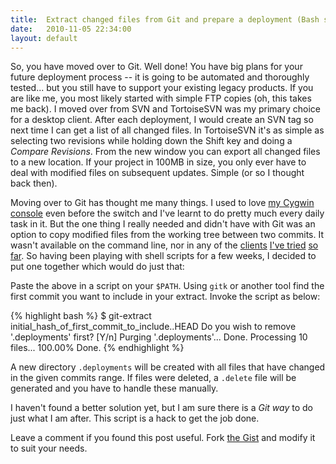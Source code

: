 ```yaml
---
title:  Extract changed files from Git and prepare a deployment (Bash script)
date:   2010-11-05 22:34:00
layout: default
---
```


So, you have moved over to Git. Well done! You have big plans for your future deployment process -- it is going to be automated and thoroughly tested... but you still have to support your existing legacy products. If you are like me, you most likely started with simple FTP copies (oh, this takes me back). I moved over from SVN and TortoiseSVN was my primary choice for a desktop client. After each deployment, I would create an SVN tag so next time I can get a list of all changed files. In TortoiseSVN it's as simple as selecting two revisions while holding down the Shift key and doing a *Compare Revisions*. From the new window you can export all changed files to a new location. If your project in 100MB in size, you only ever have to deal with modified files on subsequent updates. Simple (or so I thought back then).

Moving over to Git has thought me many things. I used to love [my Cygwin console](http://blog.angeloff.name/post/1004704485/alternative-cygwin-terminal-shell) even before the switch and I've learnt to do pretty much every daily task in it. But the one thing I really needed and didn't have with Git was an option to copy modified files from the working tree between two commits. It wasn't available on the command line, nor in any of the [clients](http://cola.tuxfamily.org/) [I've tried](http://sourceforge.net/projects/gitextensions/) [so far](http://code.google.com/p/tortoisegit/). So having been playing with shell scripts for a few weeks, I decided to put one together which would do just that:

<script src="https://gist.github.com/664680.js"></script>

Paste the above in a script on your `$PATH`. Using `gitk` or another tool find the first commit you want to include in your extract. Invoke the script as below:

{% highlight bash %}
$ git-extract initial_hash_of_first_commit_to_include..HEAD
Do you wish to remove '.deployments' first? [Y/n]
  Purging '.deployments'...
  Done.
Processing 10 files... 100.00%
Done.
{% endhighlight %}

A new directory `.deployments` will be created with all files that have changed in the given commits range. If files were deleted, a `.delete` file will be generated and you have to handle these manually.

I haven't found a better solution yet, but I am sure there is a *Git way* to do just what I am after. This script is a hack to get the job done.

Leave a comment if you found this post useful. Fork [the Gist](https://gist.github.com/664680) and modify it to suit your needs.
